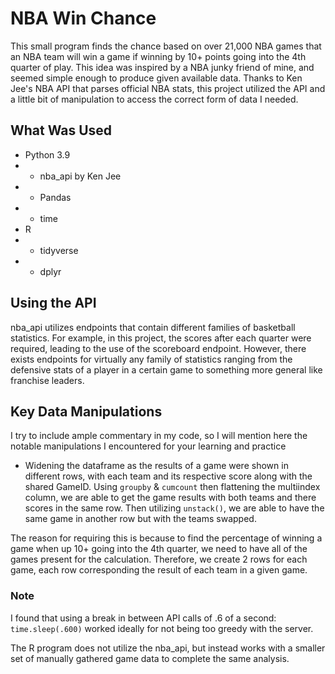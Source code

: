 # NBA Win Chance
This small program finds the chance based on over 21,000 NBA games that an NBA team will win a game if winning by 10+ points going into the 4th quarter of play.
This idea was inspired by a NBA junky friend of mine, and seemed simple enough to produce given available data. Thanks to Ken Jee's NBA API that parses official NBA stats, this project utilized the API and a little bit of manipulation to access the correct form of data I needed. 
	
## What Was Used

* Python 3.9
* * nba_api by Ken Jee
* * Pandas
* * time
* R
* * tidyverse
* * dplyr
	
## Using the API
nba_api utilizes endpoints that contain different families of basketball statistics. For example, in this project, the scores after each quarter were required, leading to the use of the scoreboard endpoint. However, there exists endpoints for virtually any family of statistics ranging from the defensive stats of a player in a certain game to something more general like franchise leaders. 

## Key Data Manipulations
I try to include ample commentary in my code, so I will mention here the notable manipulations I encountered for your learning and practice
* Widening the dataframe as the results of a game were shown in different rows, with each team and its respective score along with the shared GameID. Using ```groupby``` & ```cumcount``` then flattening the multiindex column, we are able to get the game results with both teams and there scores in the same row. Then utilizing ```unstack()```, we are able to have the same game in another row but with the teams swapped.

The reason for requiring this is because to find the percentage of winning a game when up 10+ going into the 4th quarter, we need to have all of the games present for the calculation. Therefore, we create 2 rows for each game, each row corresponding the result of each team in a given game.


### Note
I found that using a break in between API calls of .6 of a second: ```time.sleep(.600)``` worked ideally for not being too greedy with the server. 

The R program does not utilize the nba_api, but instead works with a smaller set of manually gathered game data to complete the same analysis.
